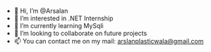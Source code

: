 - 👋 Hi, I’m @Arsalan
- 👀 I’m interested in .NET Internship
- 🌱 I’m currently learning MySqli
- 💞️ I’m looking to collaborate on future projects
- 📫 You can contact me on my mail: arslanplasticwala@gmail.com

<!---
Arsalan31/Arsalan31 is a ✨ special ✨ repository because its `README.md` (this file) appears on your GitHub profile.
You can click the Preview link to take a look at your changes.
--->
